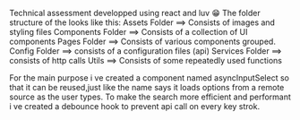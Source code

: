 Technical assessment developped using react and luv 😁
The folder structure of the looks like this:
Assets Folder ==> Consists of images and styling files
Components Folder ==> Consists of a collection of UI components
Pages Folder ==> Consists of various components grouped.
Config Folder ==>  consists of a configuration files (api)
Services Folder ==> consists of http calls
Utils  ==> Consists of some repeatedly used functions

For the main purpose i ve created a component named asyncInputSelect so that it can be reused,just like the name says it loads options from a remote source as the user types.
To make the search more efficient and performant i ve created a debounce hook to prevent api call on every key strok.